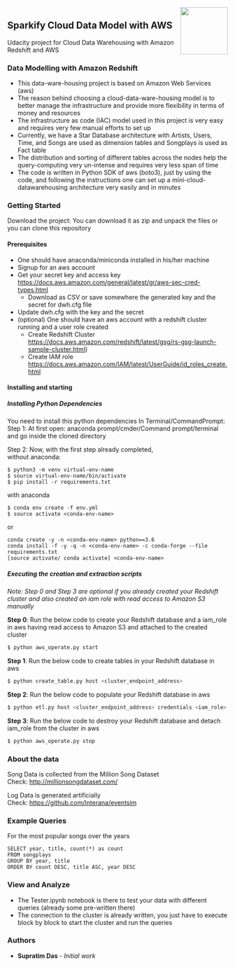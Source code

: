 <img align="right" src="https://upload.wikimedia.org/wikipedia/commons/thumb/9/93/Amazon_Web_Services_Logo.svg/512px-Amazon_Web_Services_Logo.svg.png" width=108>


## Sparkify Cloud Data Model with AWS
Udacity project for Cloud Data Warehousing with Amazon Redshift and AWS

### Data Modelling with Amazon Redshift
- This data-ware-housing project is based on Amazon Web Services (aws)
- The reason behind choosing a cloud-data-ware-housing model is to better
manage the infrastructure and provide more flexibility in terms of money and resources
- The infrastructure as code (IAC) model used in this project is very easy and requires
very few manual efforts to set up
- Currently, we have a Star Database architecture with Artists, Users, Time, and Songs are used as dimension tables
 and Songplays is used as Fact table
- The distribution and sorting of different tables across the nodes help
the query-computing very un-intense and requires very less span of time
- The code is written in Python SDK of aws (boto3), just by using the
  code, and following the instructions one can set up a
  mini-cloud-datawarehousing architecture very easily and in minutes

### Getting Started
Download the project:
You can download it as zip and unpack the files or you can clone this
repository

#### Prerequisites
- One should have anaconda/miniconda installed in his/her machine
- Signup for an aws account
- Get your secret key and access key https://docs.aws.amazon.com/general/latest/gr/aws-sec-cred-types.html
   - Download as CSV or save somewhere the generated key and the secret
   for dwh.cfg file
- Update dwh.cfg with the key and the secret
- (optional) One should have an aws account with a redshift cluster
running and a
  user role created
   - Create Redshift Cluster https://docs.aws.amazon.com/redshift/latest/gsg/rs-gsg-launch-sample-cluster.html)
   - Create IAM role https://docs.aws.amazon.com/IAM/latest/UserGuide/id_roles_create.html

#### Installing and starting

##### Installing Python Dependencies
You need to install this python dependencies
In Terminal/CommandPrompt:
Step 1: At first open: anaconda prompt/cmder/Command prompt/terminal and
 go inside the cloned directory

Step 2: Now, with the first step already completed,  
without anaconda:
```
$ python3 -m venv virtual-env-name
$ source virtual-env-name/bin/activate
$ pip install -r requirements.txt
```
with anaconda
```
$ conda env create -f env.yml
$ source activate <conda-env-name>
```
or
```
conda create -y -n <conda-env-name> python==3.6
conda install -f -y -q -n <conda-env-name> -c conda-forge --file requirements.txt
[source activate/ conda activate] <conda-env-name>
```
##### Executing the creation and extraction scripts
*Note: Step 0 and Step 3 are optional if you already created your Redshift
cluster and also created an iam role with read access to
Amazon S3 manually*  

**Step 0**: Run the below code to create your Redshift database and a
iam_role in aws having read access to Amazon S3 and attached to the
created cluster
```bash
$ python aws_operate.py start
```
**Step 1**: Run the below code to create tables in your Redshift database
in aws
```bash
$ python create_table.py host <cluster_endpoint_address>
```
**Step 2**: Run the below code to populate your Redshift database
in aws
```bash
$ python etl.py host <cluster_endpoint_address> credentials <iam_role>
```
**Step 3**: Run the below code to destroy your Redshift database and
detach iam_role from the cluster in aws
```bash
$ python aws_operate.py stop
```

### About the data
Song Data is collected from the Million Song Dataset   
Check: http://millionsongdataset.com/

Log Data is generated artificially  
Check: https://github.com/Interana/eventsim

### Example Queries
For the most popular songs over the years
```
SELECT year, title, count(*) as count
FROM songplays
GROUP BY year, title
ORDER BY count DESC, title ASC, year DESC
```

### View and Analyze
- The Tester.ipynb notebook is there to test your data with different
queries (already some pre-written there)
- The connection to the cluster is already written, you just have to
execute block by block to start the cluster and run the queries

### Authors
* **Supratim Das** - *Initial work*
